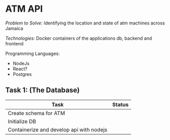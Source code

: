# ATM API

*Problem to Solve:*  Identifying the location and state of atm machines across Jamaica

*Technologies:*
Docker containers of the applications db, backend and frontend

Programming Languages:

- NodeJs
- React?
- Postgres

## Task 1: (The Database)

|Task | Status |
|--|--|
|Create schema for ATM||
|Initialize DB||
|Containerize and develop api with  nodejs||